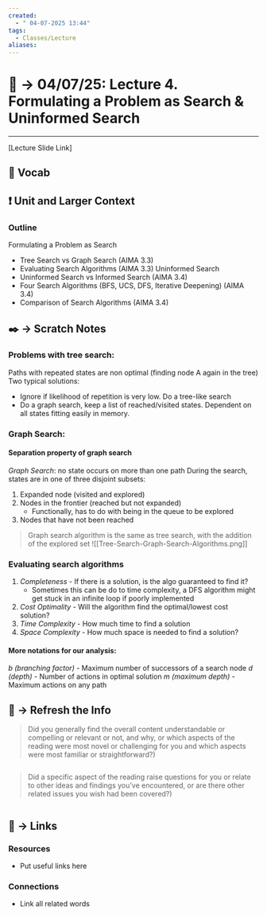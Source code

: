 ```yaml
---
created:
  - " 04-07-2025 13:44"
tags:
  - Classes/Lecture
aliases:
---
```


# 📗 ->  04/07/25: Lecture 4. Formulating a Problem as Search & Uninformed Search
---
[Lecture Slide Link]

## 🎤 Vocab



## ❗ Unit and Larger Context
### Outline
Formulating a Problem as Search
- Tree Search vs Graph Search (AIMA 3.3)
- Evaluating Search Algorithms (AIMA 3.3)
Uninformed Search
- Uninformed Search vs Informed Search (AIMA 3.4)
- Four Search Algorithms (BFS, UCS, DFS, Iterative Deepening) (AIMA 3.4)
- Comparison of Search Algorithms (AIMA 3.4)




## ✒️ -> Scratch Notes

### Problems with tree search:
Paths with repeated states are non optimal (finding node A again in the tree)
Two typical solutions:
- Ignore if likelihood of repetition is very low. Do a tree-like search
- Do a graph search, keep a list of reached/visited states. Dependent on all states fitting easily in memory.

### Graph Search: 
#### Separation property of graph search
*Graph Search*: no state occurs on more than one path
During the search, states are in one of three disjoint subsets:
1) Expanded node (visited and explored)
2) Nodes in the frontier (reached but not expanded)
	- Functionally, has to do with being in the queue to be explored
3) Nodes that have not been reached 

> Graph search algorithm is the same as tree search, with the addition of the explored set
![[Tree-Search-Graph-Search-Algorithms.png]]

### Evaluating search algorithms
1) *Completeness* - If there is a solution, is the algo guaranteed to find it?
	- Sometimes this can be do to time complexity, a DFS algorithm might get stuck in an infinite loop if poorly implemented
2) *Cost Optimality* - Will the algorithm find the optimal/lowest cost solution?
3) *Time Complexity* - How much time to find a solution
4) *Space Complexity* - How much space is needed to find a solution?

#### More notations for our analysis:
*b (branching factor)* - Maximum number of successors of a search node
*d (depth)* - Number of actions in optimal solution
*m (maximum depth)* - Maximum actions on any path



## 🧪 -> Refresh the Info
> Did you generally find the overall content understandable or compelling or relevant or not, and why, or which aspects of the reading were most novel or challenging for you and which aspects were most familiar or straightforward?)  
```

```

> Did a specific aspect of the reading raise questions for you or relate to other ideas and findings you’ve encountered, or are there other related issues you wish had been covered?)
```

```




## 🔗 -> Links
### Resources
- Put useful links here


### Connections
- Link all related words
